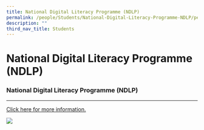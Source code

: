 ```yaml
---
title: National Digital Literacy Programme (NDLP)
permalink: /people/Students/National-Digital-Literacy-Programme-NDLP/permalink/
description: ""
third_nav_title: Students
---
```

National Digital Literacy Programme (NDLP)
==========================================

### National Digital Literacy Programme (NDLP)
------------------------------------------

[Click here for more information.](https://northbrookssec.moe.edu.sg/people/parents/national-digital-literacy-programme-ndlp)

![](/images/PDLP%20Picture.png)